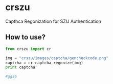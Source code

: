 # crszu

Capthca Regonization for SZU Authentication

## How to use?

```python
from crszu import cr

img = "crszu/images/captcha/gencheckcode.png"
captcha = cr.captcha_regonize(img)
print captcha

#ggs6
```
